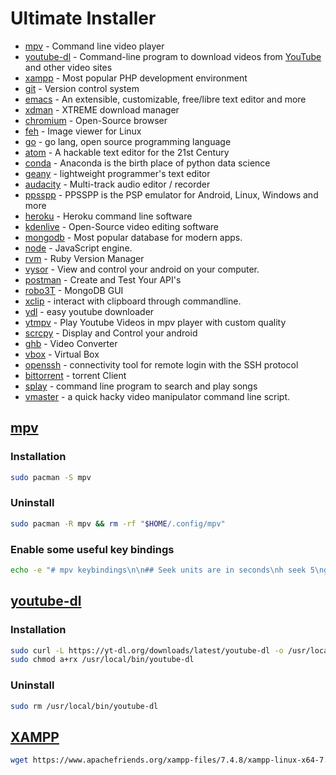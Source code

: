 # Ultimate Installer

* [mpv](#mpv) - Command line video player
* [youtube-dl](#youtube-dl) - Command-line program to download videos from [YouTube](YouTube.com) and other video sites
* [xampp](#xampp) - Most popular PHP development environment
* [git](#git) - Version control system
* [emacs](#emacs) - An extensible, customizable, free/libre text editor and more
* [xdman](#xdman) - XTREME download manager
* [chromium](#chromium) - Open-Source browser
* [feh](#feh) - Image viewer for Linux
* [go](#go) - go lang, open source programming language
* [atom](#atom) - A hackable text editor for the 21st Century
* [conda](#conda) - Anaconda is the birth place of python data science
* [geany](#geany) - lightweight programmer's text editor
* [audacity](#audacity) - Multi-track audio editor / recorder
* [ppsspp](#ppsspp) - PPSSPP is the PSP emulator for Android, Linux, Windows and more
* [heroku](#heroku) - Heroku command line software
* [kdenlive](#kdenlive) - Open-Source video editing software
* [mongodb](#mongodb) - Most popular database for modern apps.
* [node](#node) - JavaScript engine.
* [rvm](#rvm) - Ruby Version Manager
* [vysor](#vysor) - View and control your android on your computer.
* [postman](#postman) - Create and Test Your API's
* [robo3T](#robo3T) - MongoDB GUI
* [xclip](#xclip) - interact with clipboard through commandline.
* [ydl](#ydl) - easy youtube downloader
* [ytmpv](#ytmpv) - Play Youtube Videos in mpv player with custom quality
* [scrcpy](#scrcpy) - Display and Control your android
* [ghb](#handbrake_gui) - Video Converter
* [vbox](#vbox) - Virtual Box
* [openssh](#openssh) - connectivity tool for remote login with the SSH protocol
* [bittorrent](#bittorrent) - torrent Client
* [splay](#splay) - command line program to search and play songs
* [vmaster](#vmaster) - a quick hacky video manipulator command line script.

## [mpv](#mpv)
### Installation
```sh
sudo pacman -S mpv
```
### Uninstall
```sh
sudo pacman -R mpv && rm -rf "$HOME/.config/mpv"
```
### Enable some useful key bindings
```sh
echo -e "# mpv keybindings\n\n## Seek units are in seconds\nh seek 5\ng seek -5\ny seek 30\nb seek -30\n\n# Move video rectangle\nAlt+right add video-pan-x 0.1\nAlt+h add video-pan-x 0.1\nAlt+left add video-pan-x -0.1\nAlt+g add video-pan-x -0.1\nAlt+down add video-pan-x 0.1\nAlt+b add video-pan-x 0.1\nAlt+up add video-pan-x -0.1\nAlt+y add video-pan-x -0.1" > "$HOME/.config/mpv/input.conf"
```
## [youtube-dl](#youtube-dl)
### Installation
```sh
sudo curl -L https://yt-dl.org/downloads/latest/youtube-dl -o /usr/local/bin/youtube-dl
sudo chmod a+rx /usr/local/bin/youtube-dl
```
### Uninstall
```sh
sudo rm /usr/local/bin/youtube-dl
```

## [XAMPP](#xampp)
```sh
wget https://www.apachefriends.org/xampp-files/7.4.8/xampp-linux-x64-7.4.8-0-installer.run && ./xampp-linux-x64-7.4.8-0-installer.run
```
